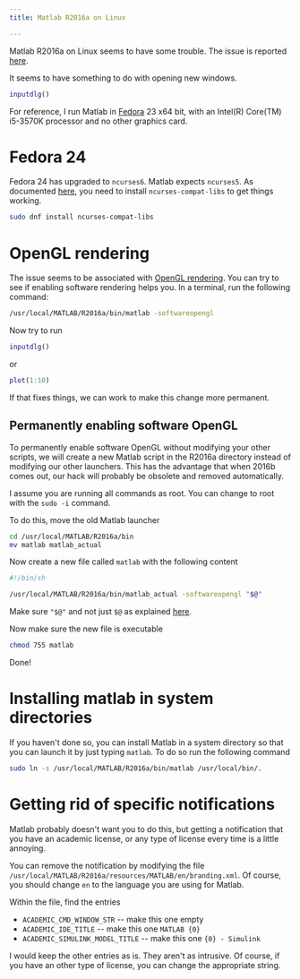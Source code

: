 ```yaml
---
title: Matlab R2016a on Linux

---
```


Matlab R2016a on Linux seems to have some trouble. The issue is reported [here](https://www.mathworks.com/matlabcentral/newsreader/view_thread/345009).

It seems to have something to do with opening new windows.

```matlab
inputdlg()
```

For reference, I run Matlab in [Fedora](https://getfedora.org/) 23 x64 bit, with an Intel(R) Core(TM) i5-3570K processor and no other graphics card.

# Fedora 24
Fedora 24 has upgraded to `ncurses6`. Matlab expects `ncurses5`. As documented [here](https://wiki.archlinux.org/index.php/matlab#Installing_from_the_MATLAB_installation_software), you need to install `ncurses-compat-libs` to get things working.

```sh
sudo dnf install ncurses-compat-libs
```

# OpenGL rendering
The issue seems to be associated with [OpenGL rendering](http://askubuntu.com/questions/765455/how-to-run-matlab-2016a-with-nvidia-drivers-of-gtx-960-in-ubuntu-16-04/767231). You can try to see if enabling software rendering helps you. In a terminal, run the following command:

```bash
/usr/local/MATLAB/R2016a/bin/matlab -softwareopengl
```

Now try to run

```matlab
inputdlg()
```
or

```matlab
plot(1:10)
```

If that fixes things, we can work to make this change more permanent.


## Permanently enabling software OpenGL

To permanently enable software OpenGL without modifying your other scripts, we will create a new Matlab script in the R2016a directory instead of modifying our other launchers. This has the advantage that when 2016b comes out, our hack will probably be obsolete and removed automatically.

I assume you are running all commands as root. You can change to root with the `sudo -i` command.

To do this, move the old Matlab launcher

```bash
cd /usr/local/MATLAB/R2016a/bin
mv matlab matlab_actual
```
Now create a new file called `matlab` with the following content

```bash
#!/bin/sh

/usr/local/MATLAB/R2016a/bin/matlab_actual -softwareopengl "$@"
```

Make sure `"$@"` and not just `$@` as explained [here](http://stackoverflow.com/questions/4824590/propagate-all-arguments-in-a-bash-shell-script).

Now make sure the new file is executable

```bash
chmod 755 matlab
```

Done!

# Installing matlab in system directories
If you haven't done so, you can install Matlab in a system directory so that you can launch it by just typing `matlab`. To do so run the following command

```bash
sudo ln -s /usr/local/MATLAB/R2016a/bin/matlab /usr/local/bin/.
```


# Getting rid of specific notifications

Matlab probably doesn't want you to do this, but getting a notification that you have an academic license, or any type of license every time is a little annoying.

You can remove the notification by modifying the file `/usr/local/MATLAB/R2016a/resources/MATLAB/en/branding.xml`. Of course, you should change `en` to the language you are using for Matlab.

Within the file, find the entries

  * `ACADEMIC_CMD_WINDOW_STR` -- make this one empty
  * `ACADEMIC_IDE_TITLE` -- make this one `MATLAB {0}`
  * `ACADEMIC_SIMULINK_MODEL_TITLE` -- make this one `{0} - Simulink`

I would keep the other entries as is. They aren't as intrusive. Of course, if you have an other type of license, you can change the appropriate string.
